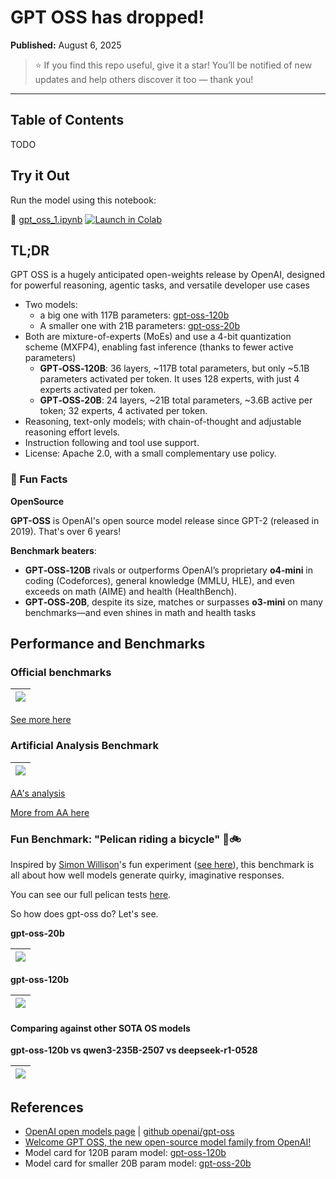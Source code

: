 # GPT OSS has dropped!

**Published:** August 6, 2025

> ⭐ If you find this repo useful, give it a star! You’ll be notified of new updates and help others discover it too — thank you!

---

## Table of Contents

TODO

## Try it Out

Run the model using this notebook:

📓 [gpt_oss_1.ipynb](qwen3_2507_1.ipynb)
[![Launch in Colab](https://colab.research.google.com/assets/colab-badge.svg)](https://colab.research.google.com/github/nebius/ai-studio-cookbook/blob/main/models/gpt_oss_1.ipynb)

## TL;DR

GPT OSS is a hugely anticipated open-weights release by OpenAI, designed for powerful reasoning, agentic tasks, and versatile developer use cases

- Two models: 
  - a big one with 117B parameters: [gpt-oss-120b](https://huggingface.co/openai/gpt-oss-120b)
  - A smaller one with 21B parameters:  [gpt-oss-20b](https://hf.co/openai/gpt-oss-20b)
- Both are mixture-of-experts (MoEs) and use a 4-bit quantization scheme (MXFP4), enabling fast inference (thanks to fewer active parameters)
  - **GPT‑OSS‑120B**: 36 layers, ~117B total parameters, but only ~5.1B parameters activated per token.  It uses 128 experts, with just 4 experts activated per token. 
  - **GPT‑OSS‑20B**: 24 layers, ~21B total parameters, ~3.6B active per token; 32 experts, 4 activated per token. 
- Reasoning, text-only models; with chain-of-thought and adjustable reasoning effort levels.
- Instruction following and tool use support.
- License: Apache 2.0, with a small complementary use policy.

### 🧠 Fun Facts

**OpenSource**

**GPT-OSS** is OpenAI's open source model release since GPT-2 (released in 2019).  That's over 6 years!

**Benchmark beaters**:

- **GPT‑OSS‑120B** rivals or outperforms OpenAI’s proprietary **o4‑mini** in coding (Codeforces), general knowledge (MMLU, HLE), and even exceeds on math (AIME) and health (HealthBench). 
- **GPT‑OSS‑20B**, despite its size, matches or surpasses **o3‑mini** on many benchmarks—and even shines in math and health tasks

## Performance and Benchmarks

### Official benchmarks

| ![](images/openai-oss-benchmark-1.png)
|-

[See more here](https://openai.com/index/introducing-gpt-oss/)

### Artificial Analysis Benchmark

| ![](images/openai-oss-benchmark-2.png)
|-

[AA's analysis](https://www.linkedin.com/pulse/independent-benchmarks-openais-gpt-oss-models-gpt-oss-120b-4ci5c/?trackingId=YVhoZxm8SyGr7QYd6KKP%2Bw%3D%3D)

[More from AA here](https://artificialanalysis.ai/models/gpt-oss-120b)

### Fun Benchmark: "Pelican riding a bicycle" 🪿🚲

Inspired by [Simon Willison](https://simonwillison.net/)'s fun experiment ([see here](https://simonwillison.net/tags/pelican-riding-a-bicycle/)), this benchmark is all about how well models generate quirky, imaginative responses.

You can see our full pelican tests [here](../fun/pelican-riding-bicycle/).

So how does gpt-oss do?  Let's see.

**gpt-oss-20b** 

| ![](images/gpt-oss-20b-pelican-1.png)
|-

**gpt-oss-120b** 

| ![](images/gpt-oss-120b-pelican-1.png)
|-

#### Comparing against other SOTA OS models

**gpt-oss-120b  vs qwen3-235B-2507 vs  deepseek-r1-0528**

|![](images/gpt-oss-120b__qwen3-235B-2507__deepseek-r1-0528.png)
|-



## References

- [OpenAI open models page](https://openai.com/open-models/)  |  [github   openai/gpt-oss](https://github.com/openai/gpt-oss)
- [Welcome GPT OSS, the new open-source model family from OpenAI!](https://huggingface.co/blog/welcome-openai-gpt-oss)
- Model card for 120B param model: [gpt-oss-120b](https://huggingface.co/openai/gpt-oss-120b)
- Model card for smaller 20B param model: [gpt-oss-20b](https://hf.co/openai/gpt-oss-20b)